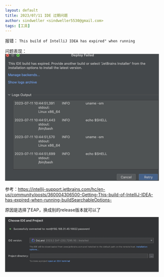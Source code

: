 ```yaml
---
layout: default
title: 2023/07/11 IDE 过期问题
author: sindweller <sindweller5530@gmail.com>
tags: [工具]
---
```

报错： `This build of IntelliJ IDEA has expired" when running`

问题表现：
![problem](assets/757b3abd-352d-4a76-9113-ae5b2d9329c3.jpeg)

参考：https://intellij-support.jetbrains.com/hc/en-us/community/posts/360004306500-Getting-This-build-of-IntelliJ-IDEA-has-expired-when-running-buildSearchableOptions-

原因是选择了EAP，换成别的release版本就可以了

![eap](assets/eap.jpeg)